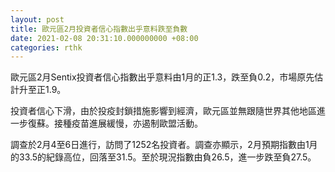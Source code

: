```yaml
---
layout: post
title: 歐元區2月投資者信心指數出乎意料跌至負數
date: 2021-02-08 20:31:10.000000000 +08:00
categories: rthk
---
```


歐元區2月Sentix投資者信心指數出乎意料由1月的正1.3，跌至負0.2，市場原先估計升至正1.9。

投資者信心下滑，由於投疫封鎖措施影響到經濟，歐元區並無跟隨世界其他地區進一步復蘇。接種疫苗進展緩慢，亦遏制歐盟活動。

調查於2月4至6日進行，訪問了1252名投資者。調查亦顯示，2月預期指數由1月的33.5的紀錄高位，回落至31.5。至於現況指數由負26.5，進一步跌至負27.5。
